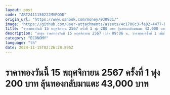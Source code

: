 ```yaml
---
layout: post
code: "ART2411150222MVPODD"
origin_url: "https://www.sanook.com/money/930931/"
image: "https://github.com/user-attachments/assets/4c1706c3-fe82-4477-bce2-d5a9ce211497"
title: "ราคาทองวันนี้ 15 พฤศจิกายน 2567 ครั้งที่ 1 พุ่ง 200 บาท ลุ้นทองกลับมาแตะ 43,000 บาท"
description: "ล่าสุด ราคาทองวันนี้ 15 พฤศจิกายน 2567 เวลา 09:06 น. ราคาทองครั้งที่ 1 เพิ่มขึ้น 200 บาท ทองคำแท่งบาทละ 42,450 บาท ทองรูปพรรณบาทละ 42,950 บาท"
category: "ECONOMY"
language: "th"
date: 2024-11-15T02:26:28.895Z
---
```


# ราคาทองวันนี้ 15 พฤศจิกายน 2567 ครั้งที่ 1 พุ่ง 200 บาท ลุ้นทองกลับมาแตะ 43,000 บาท